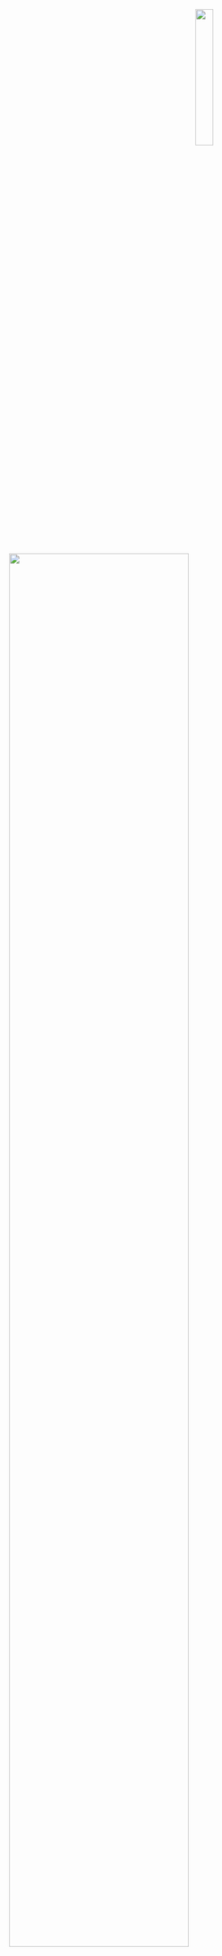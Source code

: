 <div align="center">
<img src="https://i.pinimg.com/474x/c2/c7/5c/c2c75c112c60c3b5dd891703ed12d466.jpg" width="25%" align="right" />
<img src="https://readme-typing-svg.demolab.com?font=Inconsolata&weight=500&size=50&duration=4000&pause=300&color=#a30a0a&center=true&vCenter=true&multiline=true&repeat=false&random=false&width=1300&height=140&lines=Wellcome+to+my+GitHub;" width="80%" />
<br><br>
<pre>
    💼 UNIT - PE • Back-end dev / student
    💻 System programming languages
    📖 Learning Java • JavaScript • HTML • CSS • Python
    🎮 Music • Games • Anime • Code • Mangá
    🐾 Bite • Luci • Filó • Frajola
</pre>
<br><br>
<img src="https://img.icons8.com/?size=512&id=y8q66v6ExjBy&format=png" height="40" />
<br><br><br>
    
[![](https://img.shields.io/badge/linkedin-0a66c2)](http://linkedin.com/in/kayky-dias-oliveira)
</div>

